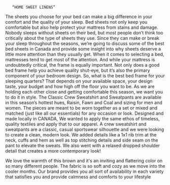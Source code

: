        “HOME SWEET LINENS”
The sheets you choose for your bed can make a big difference in your comfort and the quality of your sleep. Bed sheets not only keep you comfortable but also help protect your mattress from stains and damage. Nobody sleeps without sheets on their bed, but most people don’t think too critically about the type of sheets they use. Since they can make or break your sleep throughout the seasons, we’re going to discuss some of the best bed sheets in Canada and provide some insight into why sheets deserve a little more attention than they usually get. 
When it comes to selecting a bed, mattresses tend to get most of the attention. And while your mattress is undoubtedly critical, the frame is equally important. Not only does a good bed frame help you achieve quality shut-eye, but it’s also the primary component of your bedroom design. So, what is the best bed frame for your sleeping quarters? That depends on your available space, your design taste, your budget and how high off the floor you want to be.
As we are holding each other close and getting comfortable this season, we want you to do it in style. The Classic Crew Sweatshirt and Sweatpants are available in this season’s hottest hues, Raisin, Fawn and Coal and sizing for men and women. The pieces are meant to be worn together as a set or mixed and matched (just like all our essentials) for any occasion or look. Designed and made locally in CANADA, We wanted to apply the same ethos of timeless, quality textiles and apply that to our apparel. A crew sweatshirt and sweatpants are a classic, casual sportswear silhouette and we were looking to create a clean, modern look. We added details like a 1x1 rib trim at the neck, cuffs and hem as well as top stitching details and side seam on the pant to elevate the sweats. We also went with a relaxed dropped shoulder detail that creates a more contemporary look!

 We love the warmth of this brown and it's an inviting and flattering color on so many different people. The fabric is so soft and cozy as we move into the cooler months. Our brand provides you all sort of availability in each variety that satisfies you and provide calmness and comforts to your lifestyle 
